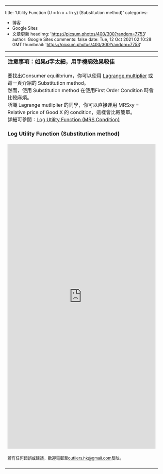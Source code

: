 
---
title: 'Utility Function (U = ln x + ln y) (Substitution method)'
categories: 
 - 博客
 - Google Sites
 - 文章更新
headimg: 'https://picsum.photos/400/300?random=7753'
author: Google Sites
comments: false
date: Tue, 12 Oct 2021 02:10:28 GMT
thumbnail: 'https://picsum.photos/400/300?random=7753'
---

<div>   
<table xmlns="http://www.w3.org/1999/xhtml" cellspacing="0" class="sites-layout-name-one-column sites-layout-hbox"><tbody><tr><td class="sites-layout-tile sites-tile-name-content-1"><div dir="ltr"><div style="font-size:13.3333px"><b style="font-size:13.3333px"><font size="4">注意事項：</font></b><b style="font-size:13.3333px;background-color:transparent"><font size="4">如果d字太細，用手機睇效果較佳</font></b></div><div style="font-size:13.3333px"><b><font size="4"><br></font></b></div><div><font size="3">要找出Consumer equilibrium，你可以使用 </font><span style="font-size:medium;background-color:transparent"><a href="https://www.youtube.com/watch?v=pWZ4H6z5I6k" target="_blank">Lagrange multiplier</a></span><span style="font-size:medium;background-color:transparent"> 或</span><span style="font-size:medium;background-color:transparent">這一頁介紹的 Substitution method</span><span style="background-color:transparent;font-size:medium">。</span></div><div><font size="3">然而，使用</font><span style="font-size:medium;background-color:transparent"> </span><span style="font-size:medium;background-color:transparent">Substitution method</span><span style="font-size:medium;background-color:transparent"> 在使用First Order Condition 時會比較麻煩。</span></div><div><span style="font-size:medium;background-color:transparent">唔識 Lagrange mutliplier 的同學，你可以直接運用 MRSxy = Relative price of Good X 的 condition，這樣會比較簡單。</span></div><div><font size="3">詳細可參閱：<a href="https://sites.google.com/site/outlierseconomics/da-xue-jing-ji-xue/log-utility-function-mrs-condition" target="_blank">Log Utility Function (MRS Condition)</a></font></div><div style="font-size:13.3333px"><b><font size="4"><div><div class="sites-embed-align-left-wrapping-off"><div class="sites-embed-border-on sites-embed sites-embed-full-width" style="width:100%;"><h4 class="sites-embed-title">Log Utility Function (Substitution method)</h4><div class="sites-embed-content sites-embed-type-maestro"><iframe src="https://sites.google.com/macros/s/AKfycbzD1koKU3zQKU2F3LDV3s5-Pfgj2pGaLPSmbiOCD6fbUPOmq68/exec?mid=ACjPJvEbwIgNqlZvt777IhJ8byR1IFwfa9c9ccpu2HBLe7aqopbdX7u0JP1r7uRVoBNh_f_DNslTmZdgRAGyy_lCdc4txu_SdFG3EXnAPWs3-IwljUDyR--b36Hos3L2Vrl4hbF2-_o6Il_BgwCb3cTg8ZxVUDzx7ZSB56DaLE9gUfDYdXzNOc33i_cZ6wSVXQc&bc=transparent&f=Arial,+Verdana,+sans-serif&tc=%23444444&lc=%230033cc" title="Log Utility Function (Substitution method)" width="100%" height="1000" frameborder="0" scrolling="no" sandbox="allow-scripts allow-popups allow-forms allow-same-origin allow-popups-to-escape-sandbox" id="maestro_frame_791574138"></iframe></div></div></div></div><div><br></div><div><b style="font-size:13.3333px"><font size="4"><span style="font-size:13.3333px;font-weight:normal">若有任何錯誤或建議，歡迎電郵至<a href="mailto:outliers.hk@gmail.com" target="_blank">outliers.hk@gmail.com</a>反映。</span></font></b></div><br></font></b></div></div></td></tr></tbody></table>
  
</div>
            